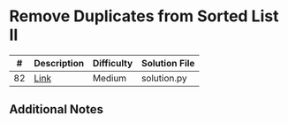 # Remove Duplicates from Sorted List II
|#|Description|Difficulty|Solution File|
|-|-|-|-|
|82|[Link](https://leetcode.com/problems/remove-duplicates-from-sorted-list-ii/)|Medium|solution.py|

## Additional Notes
